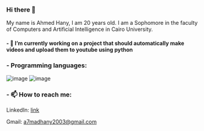 ### Hi there 👋
My name is Ahmed Hany, I am 20 years old.
I am a Sophomore in the faculty of Computers and Artificial Intelligence in Cairo University.

#### - 🔭 I’m currently working on a project that should automatically make videos and upload them to youtube using python

<!-- ### - 🌱 I’m currently learning: -->
### - Programming languages:
![image](https://github.com/AhmedHanyGamal/AhmedHanyGamal/assets/102296764/ced2e826-ab87-4ee3-a1aa-d558dda70360?height=50px;)
![image](https://github.com/AhmedHanyGamal/AhmedHanyGamal/assets/102296764/02f91fa4-6b11-4c8c-a76f-6c44e355d5df)


### - 📫 How to reach me:
LinkedIn: [link](https://www.linkedin.com/in/ahmed-hany-othman-397767228/)

Gmail: a7madhany2003@gmail.com
